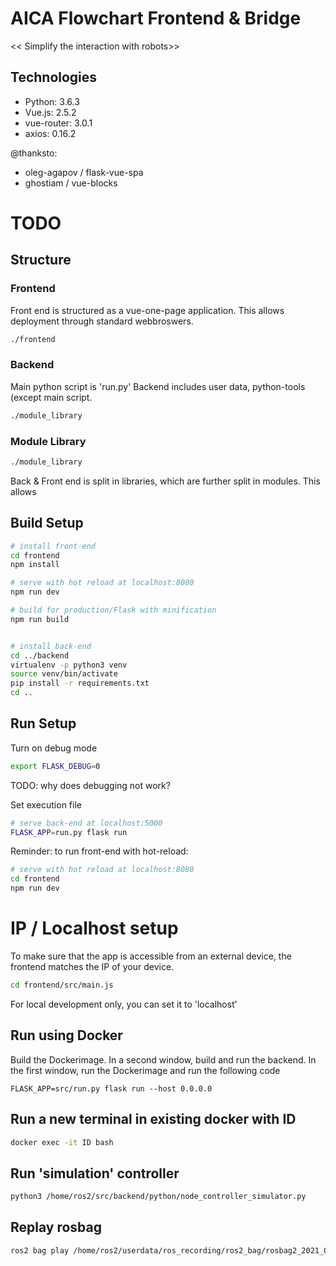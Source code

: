 # AICA Flowchart Frontend & Bridge
<< Simplify the interaction with robots>>

## Technologies
* Python: 3.6.3
* Vue.js: 2.5.2
* vue-router: 3.0.1
* axios: 0.16.2

@thanksto:  
- oleg-agapov / flask-vue-spa 
- ghostiam / vue-blocks 

# TODO
> 

## Structure
### Frontend
Front end is structured as a vue-one-page application. This allows deployment through standard webbroswers.
``` bash
./frontend
```

### Backend
Main python script is 'run.py'
Backend includes user data, python-tools (except main script.
``` bash
./module_library
```

### Module Library
``` bash
./module_library
```
Back & Front end is split in libraries, which are further split in modules.
This allows 
    

## Build Setup
``` bash
# install front-end
cd frontend
npm install

# serve with hot reload at localhost:8080
npm run dev

# build for production/Flask with minification
npm run build


# install back-end
cd ../backend
virtualenv -p python3 venv
source venv/bin/activate
pip install -r requirements.txt
cd ..
```

## Run Setup
Turn on debug mode
``` bash
export FLASK_DEBUG=0
```
TODO: why does debugging not work?

Set execution file
``` bash
# serve back-end at localhost:5000
FLASK_APP=run.py flask run
```

Reminder: to run front-end with hot-reload:
``` bash
# serve with hot reload at localhost:8080
cd frontend
npm run dev
```

# IP / Localhost setup
To make sure that the app is accessible from an external device, the frontend matches the IP of your device.

``` bash
cd frontend/src/main.js
```
For local development only, you can set it to 'localhost'



## Run using Docker
Build the Dockerimage. In a second window, build and run the backend. In the first window, run the Dockerimage and run the following code
``` 
FLASK_APP=src/run.py flask run --host 0.0.0.0
```

## Run a new terminal in existing docker with ID
``` bash
docker exec -it ID bash
```

## Run 'simulation' controller
``` bash
python3 /home/ros2/src/backend/python/node_controller_simulator.py
```

## Replay rosbag
``` bash
ros2 bag play /home/ros2/userdata/ros_recording/ros2_bag/rosbag2_2021_02_25-10_54_58_0.db3
```

